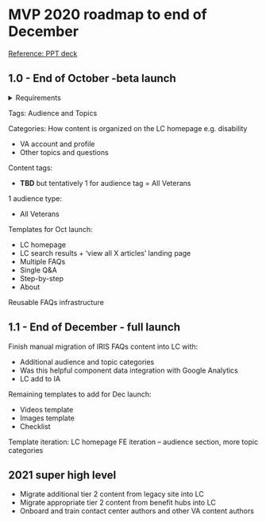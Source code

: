 
# MVP 2020 roadmap to end of December

[Reference: PPT deck](https://github.com/department-of-veterans-affairs/va.gov-team/blob/master/products/content/tier-2-content-IA-and-design/learning-center-mvp/pw-learning-center-takeaways-mvp-roadmap-082820.pptx)

## 1.0 - End of October -beta launch

<details>
  
<summary>Requirements</summary>

### Search
* user story
  - capability
  - link to the separate doc if appropriate
* user story
  - capability
  - link to the separate doc if appropriate
### Articles lists 
* user story
  - capability
  - link to the separate doc if appropriate
* user story
  - capability
  - link to the separate doc if appropriate
### Templates
* user story
  - capability
  - link to the separate doc if appropriate
* user story
  - capability
  - link to the separate doc if appropriate
### Content
* user story
  - capability
  - link to the separate doc if appropriate
* user story
  - capability
  - link to the separate doc if appropriate
  
</details>

Tags: Audience and Topics

Categories: How content is organized on the LC homepage e.g. disability
- VA account and profile
- Other topics and questions

Content tags: 
- **TBD** but tentatively 1 for audience tag = All Veterans

1 audience type: 
- All Veterans

Templates for Oct launch:

- LC homepage
- LC search results +  ‘view all X articles’ landing page
- Multiple FAQs 
- Single Q&A
- Step-by-step
- About

Reusable FAQs infrastructure

## 1.1 - End of December - full launch

Finish manual migration of IRIS FAQs content into LC with:

- Additional audience and topic categories
- Was this helpful component data integration with Google Analytics
- LC add to IA

Remaining templates to add for Dec launch:
- Videos template
- Images template
- Checklist

Template iteration:
LC homepage FE iteration – audience section, more topic categories

## 2021 super high level

- Migrate additional tier 2 content from legacy site into LC
- Migrate appropriate tier 2 content from benefit hubs into LC
- Onboard and train contact center authors and other VA content authors
